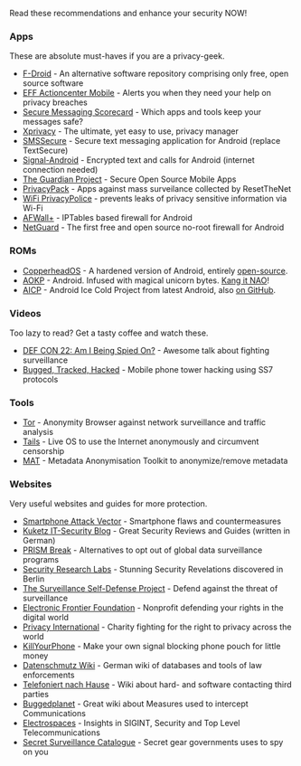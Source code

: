 Read these recommendations and enhance your security NOW!

### Apps

These are absolute must-haves if you are a privacy-geek.

* [F-Droid](https://f-droid.org/) - An alternative software repository comprising only free, open source software
* [EFF Actioncenter Mobile](https://www.eff.org/app) - Alerts you when they need your help on privacy breaches
* [Secure Messaging Scorecard](https://www.eff.org/de/secure-messaging-scorecard) - Which apps and tools keep your messages safe?
* [Xprivacy](https://github.com/M66B/XPrivacy) - The ultimate, yet easy to use, privacy manager
* [SMSSecure](https://github.com/SMSSecure/SMSSecure) - Secure text messaging application for Android (replace TextSecure)
* [Signal-Android](https://github.com/WhisperSystems/Signal-Android) - Encrypted text and calls for Android (internet connection needed)
* [The Guardian Project](https://guardianproject.info/) - Secure Open Source Mobile Apps
* [PrivacyPack](https://pack.resetthenet.org/#phone) - Apps against mass surveilance collected by ResetTheNet
* [WiFi PrivacyPolice](https://github.com/BramBonne/privacypolice) - prevents leaks of privacy sensitive information via Wi-Fi
* [AFWall+](https://github.com/ukanth/afwall) - IPTables based firewall for Android
* [NetGuard](https://github.com/M66B/NetGuard) - The first free and open source no-root firewall for Android

### ROMs

* [CopperheadOS](https://copperhead.co/) - A hardened version of Android, entirely [open-source](https://github.com/copperhead).
* [AOKP](http://aokp.co/) - Android. Infused with magical unicorn bytes. [Kang it NAO](https://github.com/aokp)!
* [AICP](http://aicp-rom.com/) - Android Ice Cold Project from latest Android, also [on GitHub](https://github.com/AICP).

### Videos

Too lazy to read? Get a tasty coffee and watch these.

* [DEF CON 22: Am I Being Spied On?](https://www.youtube.com/watch?v=Bc7WoDXhcjM) - Awesome talk about fighting surveillance
* [Bugged, Tracked, Hacked](https://vimeo.com/136429366) - Mobile phone tower hacking using SS7 protocols

### Tools

* [Tor](https://www.torproject.org/) - Anonymity Browser against network surveillance and traffic analysis
* [Tails](https://tails.boum.org/) - Live OS to use the Internet anonymously and circumvent censorship
* [MAT](https://github.com/jvoisin/MAT) - Metadata Anonymisation Toolkit to anonymize/remove metadata

### Websites

Very useful websites and guides for more protection.

* [Smartphone Attack Vector](http://smartphone-attack-vector.de/) - Smartphone flaws and countermeasures
* [Kuketz IT-Security Blog](http://www.kuketz-blog.de/) - Great Security Reviews and Guides (written in German)
* [PRISM Break](https://prism-break.org/) - Alternatives to opt out of global data surveillance programs
* [Security Research Labs](https://srlabs.de/) - Stunning Security Revelations discovered in Berlin
* [The Surveillance Self-Defense Project](https://ssd.eff.org/) - Defend against the threat of surveillance
* [Electronic Frontier Foundation](https://www.eff.org/) - Nonprofit defending your rights in the digital world
* [Privacy International](https://www.privacyinternational.org/) - Charity fighting for the right to privacy across the world
* [KillYourPhone](http://killyourphone.com) - Make your own signal blocking phone pouch for little money
* [Datenschmutz Wiki](https://www.datenschmutz.de) - German wiki of databases and tools of law enforcements
* [Telefoniert nach Hause](https://www.telefoniert-nach-hause.de) - Wiki about hard- and software contacting third parties
* [Buggedplanet](http://buggedplanet.info) - Great wiki about Measures used to intercept Communications
* [Electrospaces](http://electrospaces.net) - Insights in SIGINT, Security and Top Level Telecommunications
* [Secret Surveillance Catalogue](https://theintercept.com/surveillance-catalogue/) - Secret gear governments uses to spy on you